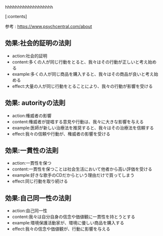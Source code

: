 

hhhhhhhhhhhhhhhhhhh
    
[:contents]

参考 : https://www.psychcentral.com/about

## 効果:社会的証明の法則
- action:社会的証明
- content:多くの人が同じ行動をとると、我々はその行動が正しいと考え始める
- example:多くの人が同じ商品を購入すると、我々はその商品が良いと考え始める
- effect:大量の人が同じ行動をとることにより、我々の行動が影響を受ける

## 効果: autorityの法則
- action:権威者の影響
- content:権威者が提唱する意見や行動は、我々に大きな影響を与える
- example:医師が新しい治療法を推奨すると、我々はその治療法を信頼する
- effect:我々の信頼や行動が、権威者の影響を受ける

## 効果:一貫性の法則
- action:一貫性を保つ
- content:一貫性を保つことは社会生活において他者から高い評価を受ける
- example:好きな歌手のCDだからという理由だけで買ってしまう
- effect:同じ行動を取り続ける

## 効果:自己同一性の法則
- action:自己同一性
- content:我々は自分自身の信念や価値観に一貫性を持とうとする
- example:環境保護活動家が、環境に優しい商品を購入する
- effect:我々の信念や価値観が、行動に影響を与える

    